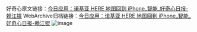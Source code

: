 好奇心原文链接：[今日应用：诺基亚 HERE 地图回到 iPhone_智能_好奇心日报-赖江锟](https://www.qdaily.com/articles/7333.html)
WebArchive归档链接：[今日应用：诺基亚 HERE 地图回到 iPhone_智能_好奇心日报-赖江锟](http://web.archive.org/web/20190623172309/https://www.qdaily.com/articles/7333.html)
![image](http://ww3.sinaimg.cn/large/007d5XDply1g3wjcmjxhlj30u0381hdt)